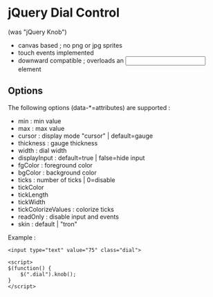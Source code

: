 jQuery Dial Control 
=============
(was "jQuery Knob")

- canvas based ; no png or jpg sprites
- touch events implemented
- downward compatible ; overloads an <input> element


Options
-------

The following options (data-*=attributes) are supported :

* min : min value
* max : max value
* cursor : display mode "cursor" | default=gauge
* thickness : gauge thickness
* width : dial width
* displayInput : default=true | false=hide input
* fgColor : foreground color
* bgColor : background color
* ticks : number of ticks | 0=disable
* tickColor
* tickLength
* tickWidth
* tickColorizeValues : colorize ticks
* readOnly : disable input and events
* skin : default | "tron"


Example :

    <input type="text" value="75" class="dial">

    <script>
    $(function() {
        $(".dial").knob();
    }
    </script>